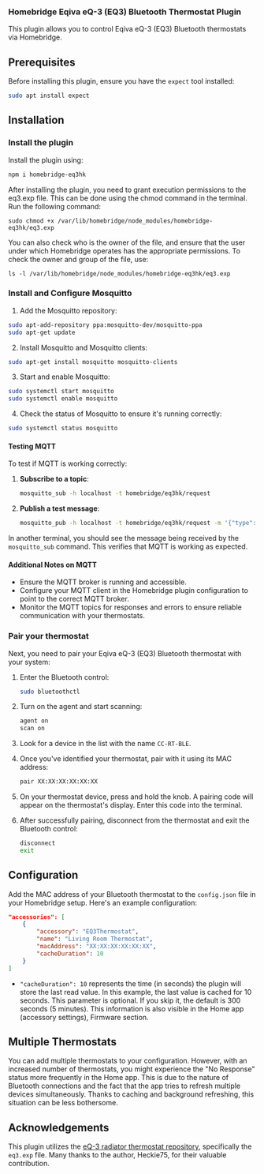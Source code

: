 ### Homebridge Eqiva eQ-3 (EQ3) Bluetooth Thermostat Plugin

This plugin allows you to control Eqiva eQ-3 (EQ3) Bluetooth thermostats via Homebridge.

## Prerequisites

Before installing this plugin, ensure you have the `expect` tool installed:

```bash
sudo apt install expect
```

## Installation

### Install the plugin

Install the plugin using:
```bash
npm i homebridge-eq3hk
```

After installing the plugin, you need to grant execution permissions to the eq3.exp file. This can be done using the chmod command in the terminal. Run the following command:

```
sudo chmod +x /var/lib/homebridge/node_modules/homebridge-eq3hk/eq3.exp
```

You can also check who is the owner of the file, and ensure that the user under which Homebridge operates has the appropriate permissions. To check the owner and group of the file, use:

```
ls -l /var/lib/homebridge/node_modules/homebridge-eq3hk/eq3.exp
```

### Install and Configure Mosquitto

1. Add the Mosquitto repository:

```sh
sudo apt-add-repository ppa:mosquitto-dev/mosquitto-ppa
sudo apt-get update
```

2. Install Mosquitto and Mosquitto clients:

```sh
sudo apt-get install mosquitto mosquitto-clients
```

3. Start and enable Mosquitto:

```sh
sudo systemctl start mosquitto
sudo systemctl enable mosquitto
```

4. Check the status of Mosquitto to ensure it's running correctly:

```sh
sudo systemctl status mosquitto
```

#### Testing MQTT

To test if MQTT is working correctly:

1. **Subscribe to a topic**:
   ```sh
   mosquitto_sub -h localhost -t homebridge/eq3hk/request
   ```

2. **Publish a test message**:
   ```sh
   mosquitto_pub -h localhost -t homebridge/eq3hk/request -m '{"type": "getTemperature", "macAddress": "XX:XX:XX:XX:XX:XX"}'
   ```

In another terminal, you should see the message being received by the `mosquitto_sub` command. This verifies that MQTT is working as expected.

#### Additional Notes on MQTT

- Ensure the MQTT broker is running and accessible.
- Configure your MQTT client in the Homebridge plugin configuration to point to the correct MQTT broker.
- Monitor the MQTT topics for responses and errors to ensure reliable communication with your thermostats.

### Pair your thermostat

Next, you need to pair your Eqiva eQ-3 (EQ3) Bluetooth thermostat with your system:

1. Enter the Bluetooth control:
   ```bash
   sudo bluetoothctl
   ```

2. Turn on the agent and start scanning:
   ```bash
   agent on
   scan on
   ```

3. Look for a device in the list with the name `CC-RT-BLE`.

4. Once you've identified your thermostat, pair with it using its MAC address:
   ```bash
   pair XX:XX:XX:XX:XX:XX
   ```

5. On your thermostat device, press and hold the knob. A pairing code will appear on the thermostat's display. Enter this code into the terminal.

6. After successfully pairing, disconnect from the thermostat and exit the Bluetooth control:
   ```bash
   disconnect
   exit
   ```

## Configuration

Add the MAC address of your Bluetooth thermostat to the `config.json` file in your Homebridge setup. Here's an example configuration:

```json
"accessories": [
    {
        "accessory": "EQ3Thermostat",
        "name": "Living Room Thermostat",
        "macAddress": "XX:XX:XX:XX:XX:XX",
        "cacheDuration": 10
    }
]
```

- `"cacheDuration": 10` represents the time (in seconds) the plugin will store the last read value. In this example, the last value is cached for 10 seconds. This parameter is optional. If you skip it, the default is 300 seconds (5 minutes). This information is also visible in the Home app (accessory settings), Firmware section.

## Multiple Thermostats

You can add multiple thermostats to your configuration. However, with an increased number of thermostats, you might experience the "No Response" status more frequently in the Home app. This is due to the nature of Bluetooth connections and the fact that the app tries to refresh multiple devices simultaneously. Thanks to caching and background refreshing, this situation can be less bothersome.

## Acknowledgements

This plugin utilizes the [eQ-3 radiator thermostat repository](https://github.com/Heckie75/eQ-3-radiator-thermostat/tree/master), specifically the `eq3.exp` file. Many thanks to the author, Heckie75, for their valuable contribution.
